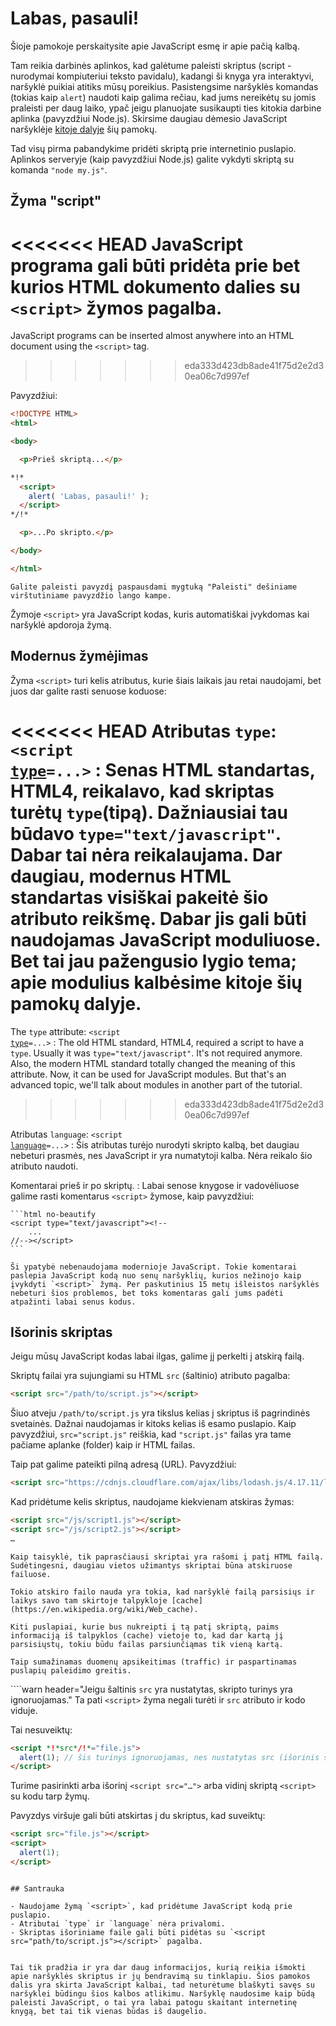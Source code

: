 # Labas, pasauli!

Šioje pamokoje perskaitysite apie JavaScript esmę ir apie pačią kalbą.

Tam reikia darbinės aplinkos, kad galėtume paleisti skriptus (script - nurodymai kompiuteriui teksto pavidalu), kadangi ši knyga yra interaktyvi, naršyklė puikiai atitiks mūsų poreikius. Pasistengsime naršyklės komandas (tokias kaip `alert`) naudoti kaip galima rečiau, kad jums nereikėtų su jomis praleisti per daug laiko, ypač jeigu planuojate susikaupti ties kitokia darbine aplinka (pavyzdžiui Node.js). Skirsime daugiau dėmesio JavaScript naršyklėje [kitoje dalyje](/ui) šių pamokų.

Tad visų pirma pabandykime pridėti skriptą prie internetinio puslapio. Aplinkos serveryje (kaip pavyzdžiui Node.js) galite vykdyti skriptą su komanda `"node my.js"`.


## Žyma "script"

<<<<<<< HEAD
JavaScript programa gali būti pridėta prie bet kurios HTML dokumento dalies su `<script>` žymos pagalba.
=======
JavaScript programs can be inserted almost anywhere into an HTML document using the `<script>` tag.
>>>>>>> eda333d423db8ade41f75d2e2d30ea06c7d997ef

Pavyzdžiui:

```html run height=100
<!DOCTYPE HTML>
<html>

<body>

  <p>Prieš skriptą...</p>

*!*
  <script>
    alert( 'Labas, pasauli!' );
  </script>
*/!*

  <p>...Po skripto.</p>

</body>

</html>
```

```online
Galite paleisti pavyzdį paspausdami mygtuką "Paleisti" dešiniame virštutiniame pavyzdžio lango kampe.
```

Žymoje `<script>` yra JavaScript kodas, kuris automatiškai įvykdomas kai naršyklė apdoroja žymą.


## Modernus žymėjimas

Žyma `<script>` turi kelis atributus, kurie šiais laikais jau retai naudojami, bet juos dar galite rasti senuose koduose:

<<<<<<< HEAD
Atributas `type`: <code>&lt;script <u>type</u>=...&gt;</code>
: Senas HTML standartas, HTML4, reikalavo, kad skriptas turėtų `type`(tipą). Dažniausiai tau būdavo `type="text/javascript"`. Dabar tai nėra reikalaujama. Dar daugiau, modernus HTML standartas visiškai pakeitė šio atributo reikšmę. Dabar jis gali būti naudojamas JavaScript moduliuose. Bet tai jau pažengusio lygio tema; apie modulius kalbėsime kitoje šių pamokų dalyje.
=======
The `type` attribute: <code>&lt;script <u>type</u>=...&gt;</code>
: The old HTML standard, HTML4, required a script to have a `type`. Usually it was `type="text/javascript"`. It's not required anymore. Also, the modern HTML standard totally changed the meaning of this attribute. Now, it can be used for JavaScript modules. But that's an advanced topic, we'll talk about modules in another part of the tutorial.
>>>>>>> eda333d423db8ade41f75d2e2d30ea06c7d997ef

Atributas `language`: <code>&lt;script <u>language</u>=...&gt;</code>
: Šis atributas turėjo nurodyti skripto kalbą, bet daugiau nebeturi prasmės, nes JavaScript ir yra numatytoji kalba. Nėra reikalo šio atributo naudoti.

Komentarai prieš ir po skriptų.
: Labai senose knygose ir vadovėliuose galime rasti komentarus `<script>` žymose, kaip pavyzdžiui:

    ```html no-beautify
    <script type="text/javascript"><!--
        ...
    //--></script>
    ```

    Ši ypatybė nebenaudojama modernioje JavaScript. Tokie komentarai paslepia JavaScript kodą nuo senų naršyklių, kurios nežinojo kaip įvykdyti `<script>` žymą. Per paskutinius 15 metų išleistos naršyklės nebeturi šios problemos, bet toks komentaras gali jums padėti atpažinti labai senus kodus.


## Išorinis skriptas

Jeigu mūsų JavaScript kodas labai ilgas, galime jį perkelti į atskirą failą.

Skriptų failai yra sujungiami su HTML `src` (šaltinio) atributo pagalba:

```html
<script src="/path/to/script.js"></script>
```

Šiuo atveju `/path/to/script.js` yra tikslus kelias į skriptus iš pagrindinės svetainės. Dažnai naudojamas ir kitoks kelias iš esamo puslapio. Kaip pavyzdžiui, `src="script.js"` reiškia, kad `"script.js"` failas yra tame pačiame aplanke (folder) kaip ir HTML failas.

Taip pat galime pateikti pilną adresą (URL). Pavyzdžiui:

```html
<script src="https://cdnjs.cloudflare.com/ajax/libs/lodash.js/4.17.11/lodash.js"></script>
```

Kad pridėtume kelis skriptus, naudojame kiekvienam atskiras žymas:

```html
<script src="/js/script1.js"></script>
<script src="/js/script2.js"></script>
…
```

```smart
Kaip taisyklė, tik paprasčiausi skriptai yra rašomi į patį HTML failą. Sudėtingesni, daugiau vietos užimantys skriptai būna atskiruose failuose.

Tokio atskiro failo nauda yra tokia, kad naršyklė failą parsisiųs ir laikys savo tam skirtoje talpykloje [cache](https://en.wikipedia.org/wiki/Web_cache).

Kiti puslapiai, kurie bus nukreipti į tą patį skriptą, paims informaciją iš talpyklos (cache) vietoje to, kad dar kartą jį parsisiųstų, tokiu būdu failas parsiunčiąmas tik vieną kartą.

Taip sumažinamas duomenų apsikeitimas (traffic) ir paspartinamas puslapių paleidimo greitis.
```

````warn header="Jeigu šaltinis `src` yra nustatytas, skripto turinys yra ignoruojamas."
Ta pati `<script>` žyma negali turėti ir `src` atributo ir kodo viduje.

Tai nesuveiktų:

```html
<script *!*src*/!*="file.js">
  alert(1); // šis turinys ignoruojamas, nes nustatytas src (išorinis šaltinis)
</script>
```

Turime pasirinkti arba išorinį `<script src="…">` arba vidinį skriptą `<script>` su kodu tarp žymų.

Pavyzdys viršuje gali būti atskirtas į du skriptus, kad suveiktų:

```html
<script src="file.js"></script>
<script>
  alert(1);
</script>
```
````

## Santrauka

- Naudojame žymą `<script>`, kad pridėtume JavaScript kodą prie puslapio.
- Atributai `type` ir `language` nėra privalomi.
- Skriptas išoriniame faile gali būti pidėtas su `<script src="path/to/script.js"></script>` pagalba.


Tai tik pradžia ir yra dar daug informacijos, kurią reikia išmokti apie naršyklės skriptus ir jų bendravimą su tinklapiu. Šios pamokos dalis yra skirta JavaScript kalbai, tad neturėtume blaškyti savęs su naršyklei būdingu šios kalbos atlikimu. Naršyklę naudosime kaip būdą paleisti JavaScript, o tai yra labai patogu skaitant internetinę knygą, bet tai tik vienas būdas iš daugelio.
